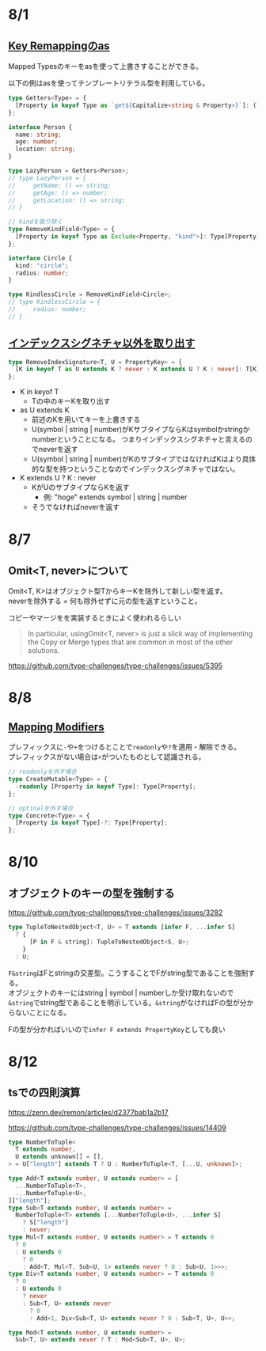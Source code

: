 # 8/1

## [Key Remappingのas](https://www.typescriptlang.org/docs/handbook/2/mapped-types.html#key-remapping-via-as)

Mapped Typesのキーをasを使って上書きすることができる。

以下の例はasを使ってテンプレートリテラル型を利用している。

```ts
type Getters<Type> = {
  [Property in keyof Type as `get${Capitalize<string & Property>}`]: () => Type[Property];
};

interface Person {
  name: string;
  age: number;
  location: string;
}

type LazyPerson = Getters<Person>;
// type LazyPerson = {
//     getName: () => string;
//     getAge: () => number;
//     getLocation: () => string;
// }
```

```ts
// kindを取り除く
type RemoveKindField<Type> = {
  [Property in keyof Type as Exclude<Property, "kind">]: Type[Property];
};

interface Circle {
  kind: "circle";
  radius: number;
}

type KindlessCircle = RemoveKindField<Circle>;
// type KindlessCircle = {
//     radius: number;
// }
```

## [インデックスシグネチャ以外を取り出す](https://github.com/type-challenges/type-challenges/blob/main/questions/01367-medium-remove-index-signature/README.md)

```ts
type RemoveIndexSignature<T, U = PropertyKey> = {
  [K in keyof T as U extends K ? never : K extends U ? K : never]: T[K];
};
```

- K in keyof T
  - Tの中のキーKを取り出す
- as U extends K
  - 前述のKを用いてキーを上書きする
  - U(symbol | string | number)がKサブタイプならKはsymbolかstringかnumberということになる。 つまりインデックスシグネチャと言えるのでneverを返す
  - U(symbol | string | number)がKのサブタイプではなければKはより具体的な型を持つということなのでインデックスシグネチャではない。
- K extends U ? K : never
  - KがUのサブタイプならKを返す
    - 例: "hoge" extends symbol | string | number
  - そうでなければneverを返す

# 8/7

## Omit<T, never>について

Omit<T, K>はオブジェクト型TからキーKを除外して新しい型を返す。  
neverを除外する = 何も除外せずに元の型を返すということ。

コピーやマージをを実装するときによく使われるらしい

> In particular, usingOmit<T, never> is just a slick way of implementing the Copy or Merge types that are common in most of the other solutions.

https://github.com/type-challenges/type-challenges/issues/5395

# 8/8

## [Mapping Modifiers](https://www.typescriptlang.org/docs/handbook/2/mapped-types.html#mapping-modifiers)

プレフィックスに`-`や`+`をつけるとことで`readonly`や`?`を適用・解除できる。  
プレフィックスがない場合は`+`がついたものとして認識される。

```ts
// readonlyを外す場合
type CreateMutable<Type> = {
  -readonly [Property in keyof Type]: Type[Property];
};

// optinalを外す場合
type Concrete<Type> = {
  [Property in keyof Type]-?: Type[Property];
};
```

# 8/10

## オブジェクトのキーの型を強制する

https://github.com/type-challenges/type-challenges/issues/3282

```ts
type TupleToNestedObject<T, U> = T extends [infer F, ...infer S]
  ? {
      [P in F & string]: TupleToNestedObject<S, U>;
    }
  : U;
```

`F&string`はFとstringの交差型。こうすることでFがstring型であることを強制する。  
オブジェクトのキーにはstring | symbol | numberしか受け取れないので`&string`でstring型であることを明示している。`&string`がなければFの型が分からないことになる。

Fの型が分かればいいので`infer F extends PropertyKey`としても良い

# 8/12

## tsでの四則演算

https://zenn.dev/remon/articles/d2377bab1a2b17

https://github.com/type-challenges/type-challenges/issues/14409

```ts
type NumberToTuple<
  T extends number,
  U extends unknown[] = [],
> = U["length"] extends T ? U : NumberToTuple<T, [...U, unknown]>;

type Add<T extends number, U extends number> = [
  ...NumberToTuple<T>,
  ...NumberToTuple<U>,
]["length"];
type Sub<T extends number, U extends number> =
  NumberToTuple<T> extends [...NumberToTuple<U>, ...infer S]
    ? S["length"]
    : never;
type Mul<T extends number, U extends number> = T extends 0
  ? 0
  : U extends 0
    ? 0
    : Add<T, Mul<T, Sub<U, 1> extends never ? 0 : Sub<U, 1>>>;
type Div<T extends number, U extends number> = T extends 0
  ? 0
  : U extends 0
    ? never
    : Sub<T, U> extends never
      ? 0
      : Add<1, Div<Sub<T, U> extends never ? 0 : Sub<T, U>, U>>;

type Mod<T extends number, U extends number> =
  Sub<T, U> extends never ? T : Mod<Sub<T, U>, U>;
```
